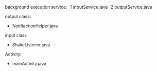 background execution service:
-1 inputService.java
-2 outputService.java

output class:
- NotifiactionHelper.java

input class
- ShakeListener.java

Activity:
- mainActivity.java
